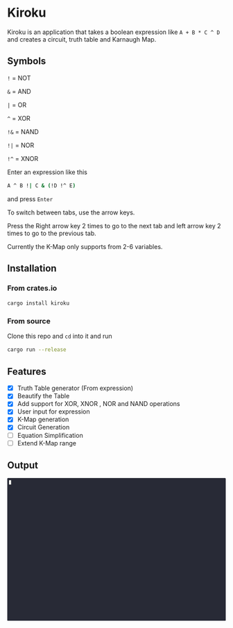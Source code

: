 # Kiroku 

Kiroku is an application that takes a boolean expression like `A + B * C ^ D` and creates a circuit, truth table and Karnaugh Map. 


## Symbols 

`!` = NOT

`&` = AND

`|` = OR 

`^` = XOR 

`!&` = NAND 

`!|` = NOR 

`!^` = XNOR


Enter an expression like this 

```bash 
A ^ B !| C & (!D !^ E)
```

and press `Enter`


To switch between tabs, use the arrow keys. 

Press the Right arrow key 2 times to go to the next tab and left arrow key 2 times to go to the previous tab.


Currently the K-Map only supports from 2-6 variables.

## Installation 

### From crates.io

```bash
cargo install kiroku
```

### From source 

Clone this repo and `cd` into it and run 

```bash
cargo run --release
```

## Features 

- [x] Truth Table generator (From expression)
- [x] Beautify the Table
- [x] Add support for XOR, XNOR , NOR and NAND operations
- [x] User input for expression
- [x] K-Map generation
- [x] Circuit Generation
- [ ] Equation Simplification
- [ ] Extend K-Map range

## Output

![Output](./full.gif)
